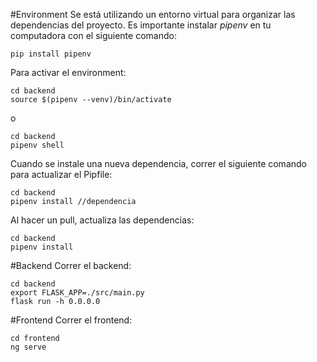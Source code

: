 #Environment
Se está utilizando un entorno virtual para organizar las dependencias del proyecto. Es importante instalar _pipenv_ en tu computadora con el siguiente comando:

```
pip install pipenv
```

Para activar el environment:

```
cd backend
source $(pipenv --venv)/bin/activate
```

o

```
cd backend
pipenv shell
```

Cuando se instale una nueva dependencia, correr el siguiente comando para actualizar el Pipfile:

```
cd backend
pipenv install //dependencia
```

Al hacer un pull, actualiza las dependencias:

```
cd backend
pipenv install
```

#Backend
Correr el backend:

```
cd backend
export FLASK_APP=./src/main.py
flask run -h 0.0.0.0
```

#Frontend
Correr el frontend:

```
cd frontend
ng serve
```
